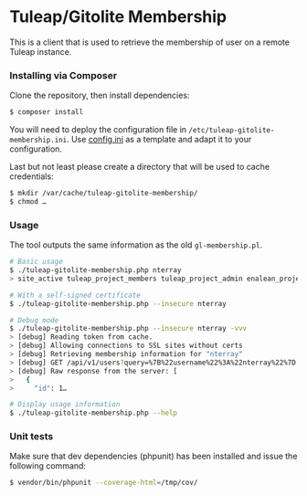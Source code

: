 Tuleap/Gitolite Membership
==========================

This is a client that is used to retrieve the membership of user on a remote Tuleap instance.

### Installing via Composer

Clone the repository, then install dependencies:
```bash
$ composer install
```

You will need to deploy the configuration file in `/etc/tuleap-gitolite-membership.ini`.
Use [config.ini](config.ini) as a template and adapt it to your configuration.

Last but not least please create a directory that will be used to cache credentials:

```bash
$ mkdir /var/cache/tuleap-gitolite-membership/
$ chmod …
```

### Usage

The tool outputs the same information as the old `gl-membership.pl`.

```bash
# Basic usage
$ ./tuleap-gitolite-membership.php nterray
> site_active tuleap_project_members tuleap_project_admin enalean_project_members

# With a self-signed certificate
$ ./tuleap-gitolite-membership.php --insecure nterray

# Debug mode
$ ./tuleap-gitolite-membership.php --insecure nterray -vvv
> [debug] Reading token from cache.
> [debug] Allowing connections to SSL sites without certs
> [debug] Retrieving membership information for "nterray"
> [debug] GET /api/v1/users?query=%7B%22username%22%3A%22nterray%22%7D
> [debug] Raw response from the server: [
>   {
>     "id": 1…

# Display usage information
$ ./tuleap-gitolite-membership.php --help
```

### Unit tests

Make sure that dev dependencies (phpunit) has been installed and issue the following command:

```bash
$ vendor/bin/phpunit --coverage-html=/tmp/cov/
```